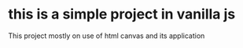 # this is a simple project in vanilla js

This project mostly on use of html canvas and its application
